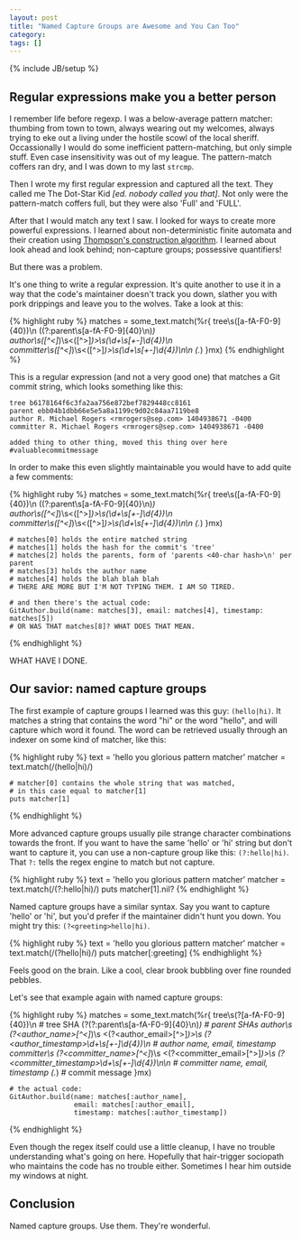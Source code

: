 ```yaml
---
layout: post
title: "Named Capture Groups are Awesome and You Can Too"
category: 
tags: []
---
```

{% include JB/setup %}

## Regular expressions make you a better person

I remember life before regexp. I was a below-average pattern matcher: thumbing from town to town, always wearing out my welcomes, always trying to eke out a living under the hostile scowl of the local sheriff. Occassionally I would do some inefficient pattern-matching, but only simple stuff. Even case insensitivity was out of my league. The pattern-match coffers ran dry, and I was down to my last `strcmp`.

Then I wrote my first regular expression and captured all the text. They called me The Dot-Star Kid _[ed. nobody called you that]_. Not only were the pattern-match coffers full, but they were also 'Full' and 'FULL'.

After that I would match any text I saw. I looked for ways to create more powerful expressions. I learned about non-deterministic finite automata and their creation using [Thompson's construction algorithm](http://en.wikipedia.org/wiki/Thompson%27s_construction_algorithm). I learned about look ahead and look behind; non-capture groups; possessive quantifiers!

But there was a problem.

It's one thing to write a regular expression. It's quite another to use it in a way that the code's maintainer doesn't track you down, slather you with pork drippings and leave you to the wolves. Take a look at this:

{% highlight ruby %}
    matches = some_text.match(%r{
        tree\s([a-fA-F0-9]{40})\n
        ((?:parent\s[a-fA-F0-9]{40}\n)*)
        author\s([^<]*)\s<([^>]*)>\s(\d+\s[+-]\d{4})\n
        committer\s([^<]*)\s<([^>]*)>\s(\d+\s[+-]\d{4})\n\n
        (.*)
    }mx)
{% endhighlight %}

This is a regular expression (and not a very good one) that matches a Git commit string, which looks something like this:

    tree b6178164f6c3fa2aa756e872bef7829448cc8161
    parent ebb04b1dbb66e5e5a8a1199c9d02c84aa7119be8
    author R. Michael Rogers <rmrogers@sep.com> 1404938671 -0400
    committer R. Michael Rogers <rmrogers@sep.com> 1404938671 -0400

    added thing to other thing, moved this thing over here #valuablecommitmessage

In order to make this even slightly maintainable you would have to add quite a few comments:

{% highlight ruby %}
    matches = some_text.match(%r{
        tree\s([a-fA-F0-9]{40})\n
        ((?:parent\s[a-fA-F0-9]{40}\n)*)
        author\s([^<]*)\s<([^>]*)>\s(\d+\s[+-]\d{4})\n
        committer\s([^<]*)\s<([^>]*)>\s(\d+\s[+-]\d{4})\n\n
        (.*)
    }mx)

    # matches[0] holds the entire matched string
    # matches[1] holds the hash for the commit's 'tree'
    # matches[2] holds the parents, form of 'parents <40-char hash>\n' per parent
    # matches[3] holds the author name
    # matches[4] holds the blah blah blah
    # THERE ARE MORE BUT I'M NOT TYPING THEM. I AM SO TIRED.

    # and then there's the actual code:
    GitAuthor.build(name: matches[3], email: matches[4], timestamp: matches[5])
    # OR WAS THAT matches[8]? WHAT DOES THAT MEAN.
{% endhighlight %}

WHAT HAVE I DONE.

## Our savior: named capture groups

The first example of capture groups I learned was this guy: `(hello|hi)`. It matches a string that contains the word "hi" or the word "hello", and will capture which word it found. The word can be retrieved usually through an indexer on some kind of matcher, like this:

{% highlight ruby %}
    text = 'hello you glorious pattern matcher'
    matcher = text.match(/(hello|hi)/)

    # matcher[0] contains the whole string that was matched,
    # in this case equal to matcher[1]
    puts matcher[1]
{% endhighlight %}

More advanced capture groups usually pile strange character combinations towards the front. If you want to have the same 'hello' or 'hi' string but don't want to capture it, you can use a non-capture group like this: `(?:hello|hi)`. That `?:` tells the regex engine to match but not capture.

{% highlight ruby %}
    text = 'hello you glorious pattern matcher'
    matcher = text.match(/(?:hello|hi)/)
    puts matcher[1].nil?
{% endhighlight %}

Named capture groups have a similar syntax. Say you want to capture 'hello' or 'hi', but you'd prefer if the maintainer didn't hunt you down. You might try this: `(?<greeting>hello|hi)`. 

{% highlight ruby %}
    text = 'hello you glorious pattern matcher'
    matcher = text.match(/(?<greeting>hello|hi)/)
    puts matcher[:greeting]
{% endhighlight %}

Feels good on the brain. Like a cool, clear brook bubbling over fine rounded pebbles.

Let's see that example again with named capture groups:

{% highlight ruby %}
    matches = some_text.match(%r{
        tree\s(?<tree>[a-fA-F0-9]{40})\n
            # tree SHA
        (?<parents>(?:parent\s[a-fA-F0-9]{40}\n)*)
            # parent SHAs
        author\s
            (?<author_name>[^<]*)\s
            <(?<author_email>[^>]*)>\s
            (?<author_timestamp>\d+\s[+-]\d{4})\n
            # author name, email, timestamp
        committer\s
            (?<committer_name>[^<]*)\s
            <(?<committer_email>[^>]*)>\s
            (?<committer_timestamp>\d+\s[+-]\d{4})\n\n
            # committer name, email, timestamp
        (.*)
            # commit message
    }mx)

    # the actual code:
    GitAuthor.build(name: matches[:author_name],
                    email: matches[:author_email],
                    timestamp: matches[:author_timestamp])
{% endhighlight %}

Even though the regex itself could use a little cleanup, I have no trouble understanding what's going on here. Hopefully that hair-trigger sociopath who maintains the code has no trouble either. Sometimes I hear him outside my windows at night.

## Conclusion

Named capture groups. Use them. They're wonderful.
